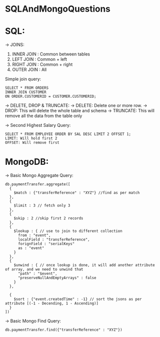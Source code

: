 # SQLAndMongoQuestions

# SQL:

-> JOINS:
  1.  INNER JOIN : Common between tables
  2.  LEFT JOIN : Common + left
  3.  RIGHT JOIN : Common + right
  4.  OUTER JOIN : All

  Simple join query:
  ```
  SELECT * FROM ORDERS
  INNER JOIN CUSTOMER
  ON ORDER.CUSTOMERID = CUSTOMER.CUSTOMERID;
  ```

-> DELETE, DROP & TRUNCATE:
  -> DELETE: Delete one or more row.
  -> DROP: This will delete the whole table and schema
  -> TRUNCATE: This will remove all the data from the table only 

-> Second Highest Salary Query: 
  ```
  SELECT * FROM EMPLOYEE ORDER BY SAL DESC LIMIT 2 OFFSET 1;
  LIMIT: Will hold first 2
  OFFSET: Will remove first
  ```

# MongoDB:

-> Basic Mongo Aggregate Query:

```
db.paymentTransfer.aggregate([
  {
    $match : {"transferReference" : "XYZ"} //find as per match
  },
  {
    $limit : 3 // fetch only 3
  },
  {
    $skip : 2 //skip first 2 records
  },
  {
    $lookup : { // use to join to different collection
      from : "event",
      localField : "transferReference",
      forignField : "serialKeys"
      as : "event"
    }
  },
  {
    $unwind : { // once lookup is done, it will add another attribute of array, and we need to unwind that
      "path" : "$event",
      "preserveNullAndEmptyArrays" : false
    }
  },

  {
    $sort : {"event.createdTime" : -1} // sort the jsons as per attribute [(-1 - Decending, 1 - Ascending)]
  }
])
```
-> Basic Mongo Find Query:

```
db.paymentTransfer.find({"transferReference" : "XYZ"})
```
